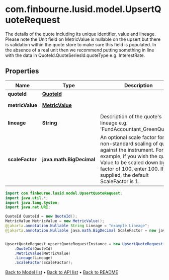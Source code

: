 # com.finbourne.lusid.model.UpsertQuoteRequest
The details of the quote including its unique identifier, value and lineage.  Please note the Unit field on MetricValue is nullable on the upsert but there  is validation within the quote store to make sure this field is populated.  In the absence of a real unit then we recommend putting something in line with  the data in QuoteId.QuoteSeriesId.quoteType e.g. InterestRate.

## Properties

Name | Type | Description | Notes
------------ | ------------- | ------------- | -------------
**quoteId** | [**QuoteId**](QuoteId.md) |  | [default to QuoteId]
**metricValue** | [**MetricValue**](MetricValue.md) |  | [optional] [default to MetricValue]
**lineage** | **String** | Description of the quote&#39;s lineage e.g. &#39;FundAccountant_GreenQuality&#39;. | [optional] [default to String]
**scaleFactor** | **java.math.BigDecimal** | An optional scale factor for non-standard scaling of quotes against the instrument. For example, if you wish the quote&#39;s Value to be scaled down by a factor of 100, enter 100. If not supplied, the default ScaleFactor is 1. | [optional] [default to java.math.BigDecimal]

```java
import com.finbourne.lusid.model.UpsertQuoteRequest;
import java.util.*;
import java.lang.System;
import java.net.URI;

QuoteId QuoteId = new QuoteId();
MetricValue MetricValue = new MetricValue();
@jakarta.annotation.Nullable String Lineage = "example Lineage";
@jakarta.annotation.Nullable java.math.BigDecimal ScaleFactor = new java.math.BigDecimal("100.00");


UpsertQuoteRequest upsertQuoteRequestInstance = new UpsertQuoteRequest()
    .QuoteId(QuoteId)
    .MetricValue(MetricValue)
    .Lineage(Lineage)
    .ScaleFactor(ScaleFactor);
```


[Back to Model list](../README.md#documentation-for-models) &#8226; [Back to API list](../README.md#documentation-for-api-endpoints) &#8226; [Back to README](../README.md)
